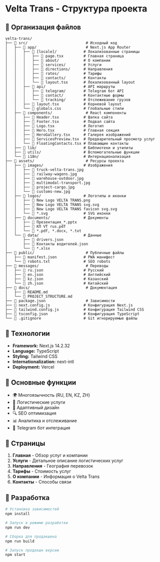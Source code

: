 # Velta Trans - Структура проекта

## 📁 Организация файлов

```
velta-trans/
├── 📁 src/                          # Исходный код
│   ├── 📁 app/                      # Next.js App Router
│   │   ├── 📁 [locale]/            # Локализованные страницы
│   │   │   ├── 📄 page.tsx         # Главная страница
│   │   │   ├── 📄 about/           # О компании
│   │   │   ├── 📄 services/        # Услуги
│   │   │   ├── 📄 directions/      # Направления
│   │   │   ├── 📄 rates/           # Тарифы
│   │   │   ├── 📄 contacts/        # Контакты
│   │   │   └── 📄 layout.tsx       # Локализованный layout
│   │   ├── 📁 api/                 # API маршруты
│   │   │   ├── 📁 telegram/        # Telegram бот API
│   │   │   ├── 📁 contact/         # Контактные формы
│   │   │   └── 📁 tracking/        # Отслеживание грузов
│   │   ├── 📄 layout.tsx           # Корневой layout
│   │   └── 📄 globals.css          # Глобальные стили
│   ├── 📁 components/               # React компоненты
│   │   ├── 📄 Header.tsx           # Шапка сайта
│   │   ├── 📄 Footer.tsx           # Подвал сайта
│   │   ├── 📄 Logo.tsx             # Логотип
│   │   ├── 📄 Hero.tsx             # Главная секция
│   │   ├── 📄 HeroGallery.tsx      # Галерея изображений
│   │   ├── 📄 ServicesPreview.tsx  # Предварительный просмотр услуг
│   │   └── 📄 FloatingContacts.tsx # Плавающие контакты
│   ├── 📁 lib/                     # Библиотеки и утилиты
│   ├── 📁 utils/                   # Вспомогательные функции
│   └── 📁 i18n/                    # Интернационализация
├── 📁 assets/                       # Ресурсы проекта
│   ├── 📁 images/                  # Изображения
│   │   ├── 📄 truck-velta-trans.jpg
│   │   ├── 📄 railway-wagons.jpg
│   │   ├── 📄 warehouse-outdoor.jpg
│   │   ├── 📄 multimodal-transport.jpg
│   │   ├── 📄 project-cargo.jpg
│   │   └── 📄 customs-new.jpg
│   ├── 📁 logos/                   # Логотипы и иконки
│   │   ├── 📄 New Logo VELTA TRANS.png
│   │   ├── 📄 New Logo VELTA TRANS svg.svg
│   │   ├── 📄 New Logo VELTA TRANS favicon svg.svg
│   │   └── 📄 *.svg                # SVG иконки
│   ├── 📁 documents/               # Документы
│   │   ├── 📄 Презентация_*.pptx
│   │   ├── 📄 КП VT rus.pdf
│   │   └── 📄 *.pdf, *.docx, *.txt
│   └── 📁 data/                    # Данные
│       ├── 📄 drivers.json
│       ├── 📄 Контакты водителей.json
│       └── 📄 *.xlsx
├── 📁 public/                       # Публичные файлы
│   ├── 📄 manifest.json            # PWA манифест
│   └── 📄 robots.txt               # SEO robots
├── 📁 messages/                     # Переводы
│   ├── 📄 ru.json                  # Русский
│   ├── 📄 en.json                  # Английский
│   ├── 📄 kz.json                  # Казахский
│   └── 📄 zh.json                  # Китайский
├── 📁 docs/                         # Документация
│   ├── 📄 README.md
│   └── 📄 PROJECT_STRUCTURE.md
├── 📄 package.json                  # Зависимости
├── 📄 next.config.js               # Конфигурация Next.js
├── 📄 tailwind.config.js           # Конфигурация Tailwind CSS
├── 📄 tsconfig.json                # Конфигурация TypeScript
└── 📄 .gitignore                   # Git игнорируемые файлы
```

## 🚀 Технологии

- **Framework:** Next.js 14.2.32
- **Language:** TypeScript
- **Styling:** Tailwind CSS
- **Internationalization:** next-intl
- **Deployment:** Vercel

## 🎯 Основные функции

- 🌍 Многоязычность (RU, EN, KZ, ZH)
- 🚛 Логистические услуги
- 📱 Адаптивный дизайн
- 🔍 SEO оптимизация
- 📊 Аналитика и отслеживание
- 🤖 Telegram бот интеграция

## 📱 Страницы

1. **Главная** - Обзор услуг и компании
2. **Услуги** - Детальное описание логистических услуг
3. **Направления** - География перевозок
4. **Тарифы** - Стоимость услуг
5. **О компании** - Информация о Velta Trans
6. **Контакты** - Способы связи

## 🔧 Разработка

```bash
# Установка зависимостей
npm install

# Запуск в режиме разработки
npm run dev

# Сборка для продакшена
npm run build

# Запуск продакшн версии
npm start
```
